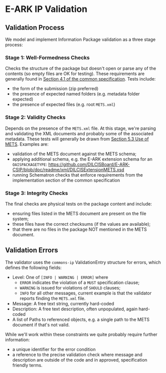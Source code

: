 E-ARK IP Validation
====================

Validation Process
------------------
We model and implement Information Package validation as a three stage process:

### Stage 1: Well-Formedness Checks
Checks the structure of the package but doesn't open or parse any of the contents (so empty files are OK for testing). These requirements are generally found in [Section 4.1 of the common specification](https://dilcisboard.github.io/E-ARK-CSIP/implementation/). Tests include:
- the form of the submission (zip preferred)
- the presence of expected named folders (e.g. metadata folder expected)
- the presence of expected files (e.g. root `METS.xml`)

### Stage 2: Validity Checks
Depends on the presence of the `METS.xml` file. At this stage, we're parsing and validating the XML documents and probably some of the associated metadata. These tests will generally be drawn from [Section 5.3 Use of METS](https://dilcisboard.github.io/E-ARK-CSIP/implementation/#53-use-of-mets). Examples are:
- validation of the METS document against the METS schema;
- applying additional schema, e.g. the E-ARK extension schema for an `OAISPACKAGETYPE`: https://github.com/DILCISBoard/E-ARK-CSIP/blob/doc/readme/xml/DILCISExtensionMETS.xsd
- running Schematron checks that enforce requirements from the implementation section of the common specification

### Stage 3: Integrity Checks
The final checks are physical tests on the package content and include:
  - ensuring files listed in the METS document are present on the file system;
  - these files have the correct checksums (if the values are available);
  - that there are no files in the package NOT mentioned in the METS document.

Validation Errors
-----------------
The validator uses the `commons-ip` ValidationEntry structure for errors, which defines the following fields:

- Level: One of `[INFO | WARNING | ERROR]` where
  - `ERROR` indicates the violation of a `MUST` specification clause;
  - `WARNING` is issued for violations of `SHOULD` clauses;
  - `INFO` for all other messages, current example is that the validator reports finding the `METS.xml` file.
- Message: A free text string, currently hard-coded
- Description: A free text description, often unpopulated, again hard-coded
- A list of Paths to referenced objects, e.g. a single path to the METS document if that's not valid.

While we'll work within these constraints we quite probably require further information:

- a unique identifier for the error condition
- a reference to the precise validation check where message and description are outside of the code and in approved, specification friendly terms.
